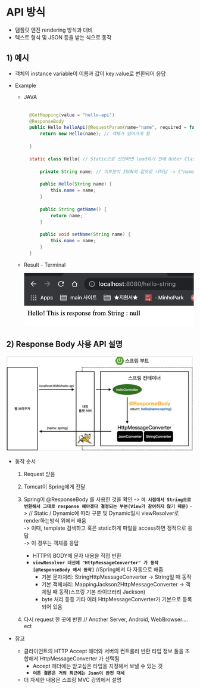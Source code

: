 <link href="../../githubCSS/style.css" rel="stylesheet">

# API 방식

- 탬플릿 엔진 rendering 방식과 대비
- 텍스트 형식 및 JSON 등을 받는 식으로 동작

## 1) 예시

- 객체의 instance variable이 이름과 값이 key:value로 변환되어 응답
- Example

  - JAVA

    ```JAVA

      @GetMapping(value = "hello-api")
      @ResponseBody
      public Hello helloApi(@RequestParam(name="name", required = false) String name) {
          return new Hello(name); // 객체가 넘어가게 됨

      }

      static class Hello{ // Static으로 선언하면 load되기 전에 Outer Class에서 먼저 사용할 수 있음

          private String name; // 이부분이 JSON의 값으로 나타남 -> {"name":null}

          public Hello(String name) {
              this.name = name;
          }

          public String getName() {
              return name;
          }

          public void setName(String name) {
              this.name = name;
          }
      }
    ```

  - Result - Terminal

      <img src='images/2021-10-06-21-13-00.png' />

## 2) Response Body 사용 API 설명

<img src='images/2021-10-07-00-03-20.png' />

- 동작 순서

  1. Request 받음
  2. Tomcat이 Spring에게 전달
  3. Spring이 @ResponseBody 를 사용한 것을 확인 -> **`이 시점에서 String으로 변환해서 그대로 response 해야겠다 결정되는 부분(View가 참여하지 않기 때문)`**
     -> // Static / Dynamic에 따라 구분 및 Dynamic일시 viewResolver로 render하는방식 위에서 배움  
     -> 이때, template 검색하고 혹은 static하게 파일을 access하면 정적으로 응답  
     -> 이 경우는 객체를 응답

     - HTTP의 BODY에 문자 내용을 직접 반환
     - **`viewResolver 대신에 "HttpMessageConverter" 가 동작 [@ResponseBody 에서 동작]`** //Spring에서 다 자동으로 해줌
       - 기본 문자처리: StringHttpMessageConverter -> String일 때 동작
       - 기본 객체처리: MappingJackson2HttpMessageConverter -> 객체일 때 동작(스프링 기본 라이브러리 Jackson)
       - byte 처리 등등 기타 여러 HttpMessageConverter가 기본으로 등록되어 있음

  4. 다시 request 한 곳에 반환 // Another Server, Android, WebBrowser.... ect

- 참고
  - 클라이언트의 HTTP Accept 해더와 서버의 컨트롤러 반환 타입 정보 둘을 조합해서 HttpMessageConverter 가 선택됨
    - Accept 헤더에는 받고싶은 타입을 지정해서 보낼 수 있는 것
    - **`여튼 결론은 거의 최근에는 Json이 완전 대세`**
  - 더 자세한 내용은 스프링 MVC 강의에서 설명
